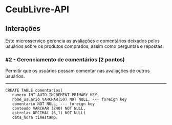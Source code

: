# CeubLivre-API

## Interações

Este microsserviço gerencia as avaliações e comentários deixados pelos usuários sobre os produtos comprados, assim como
perguntas e repostas.


### #2 - Gerenciamento de comentários (2 pontos)

Permitir que os usuários possam comentar nas avaliações de outros usuários.

---
```
CREATE TABLE comentarios(
   numero INT AUTO_INCREMENT PRIMARY KEY,
   nome_usuario VARCHAR(50) NOT NULL, --- foreign key
   comentario NOT NULL, --- foreign key
   conteudo VARCHAR (240) NOT NULL,
   estrelas DECIMAL (6,1) NOT NULL)
   data_hora timestamp;
   
   ```

